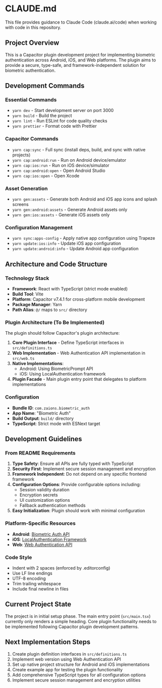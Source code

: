 # CLAUDE.md

This file provides guidance to Claude Code (claude.ai/code) when working with code in this repository.

## Project Overview

This is a Capacitor plugin development project for implementing biometric authentication across Android, iOS, and Web platforms. The plugin aims to provide a secure, type-safe, and framework-independent solution for biometric authentication.

## Development Commands

### Essential Commands
- `yarn dev` - Start development server on port 3000
- `yarn build` - Build the project
- `yarn lint` - Run ESLint for code quality checks
- `yarn prettier` - Format code with Prettier

### Capacitor Commands
- `yarn cap:sync` - Full sync (install deps, build, and sync with native projects)
- `yarn cap:android:run` - Run on Android device/emulator
- `yarn cap:ios:run` - Run on iOS device/simulator
- `yarn cap:android:open` - Open Android Studio
- `yarn cap:ios:open` - Open Xcode

### Asset Generation
- `yarn gen:assets` - Generate both Android and iOS app icons and splash screens
- `yarn gen:android:assets` - Generate Android assets only
- `yarn gen:ios:assets` - Generate iOS assets only

### Configuration Management
- `yarn sync:apps-config` - Apply native app configuration using Trapeze
- `yarn update:ios:info` - Update iOS app configuration
- `yarn update:android:info` - Update Android app configuration

## Architecture and Code Structure

### Technology Stack
- **Framework**: React with TypeScript (strict mode enabled)
- **Build Tool**: Vite
- **Platform**: Capacitor v7.4.1 for cross-platform mobile development
- **Package Manager**: Yarn
- **Path Alias**: `@/` maps to `src/` directory

### Plugin Architecture (To Be Implemented)
The plugin should follow Capacitor's plugin architecture:

1. **Core Plugin Interface** - Define TypeScript interfaces in `src/definitions.ts`
2. **Web Implementation** - Web Authentication API implementation in `src/web.ts`
3. **Native Implementations**:
   - Android: Using BiometricPrompt API
   - iOS: Using LocalAuthentication framework
4. **Plugin Facade** - Main plugin entry point that delegates to platform implementations

### Configuration
- **Bundle ID**: `com.zaions.biometric_auth`
- **App Name**: "Biometric Auth"
- **Build Output**: `build/` directory
- **TypeScript**: Strict mode with ESNext target

## Development Guidelines

### From README Requirements
1. **Type Safety**: Ensure all APIs are fully typed with TypeScript
2. **Security First**: Implement secure session management and encryption
3. **Framework Independent**: Do not depend on any specific frontend framework
4. **Configuration Options**: Provide configurable options including:
   - Session validity duration
   - Encryption secrets
   - UI customization options
   - Fallback authentication methods
5. **Easy Initialization**: Plugin should work with minimal configuration

### Platform-Specific Resources
- **Android**: [Biometric Auth API](https://developer.android.com/identity/sign-in/biometric-auth)
- **iOS**: [LocalAuthentication Framework](https://developer.apple.com/documentation/localauthentication)
- **Web**: [Web Authentication API](https://developer.mozilla.org/en-US/docs/Web/API/Web_Authentication_API)

### Code Style
- Indent with 2 spaces (enforced by .editorconfig)
- Use LF line endings
- UTF-8 encoding
- Trim trailing whitespace
- Include final newline in files

## Current Project State

The project is in initial setup phase. The main entry point (`src/main.tsx`) currently only renders a simple heading. Core plugin functionality needs to be implemented following Capacitor plugin development patterns.

## Next Implementation Steps

1. Create plugin definition interfaces in `src/definitions.ts`
2. Implement web version using Web Authentication API
3. Set up native project structure for Android and iOS implementations
4. Create example app for testing the plugin functionality
5. Add comprehensive TypeScript types for all configuration options
6. Implement secure session management and encryption utilities